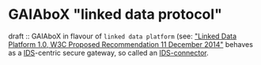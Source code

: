 # GAIAboX "linked data protocol"

draft :: GAIAboX in flavour of `linked data platform`  (see: ["Linked
 Data Platform 1.0, W3C Proposed Recommendation 11 December 2014"](https://dvcs.w3.org/hg/ldpwg/raw-file/default/ldp.html)
behaves as a [IDS](https://gitlab.com/ids-g/ids-g/blob/master/glossary/README.md#ids)-centric secure gateway, so called an [IDS-connector](https://gitlab.com/ids-g/ids-g/blob/master/glossary/README.md#connector).

